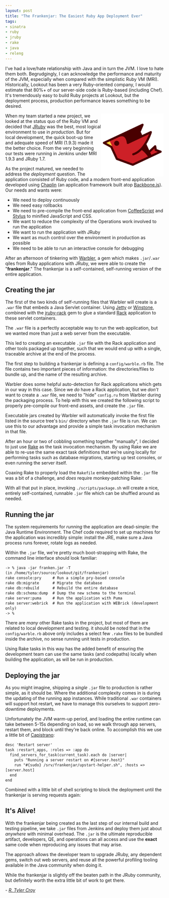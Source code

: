 ```yaml
---
layout: post
title: "The Frankenjar: The Easiest Ruby App Deployment Ever"
tags:
- sinatra
- ruby
- jruby
- rake
- java
- releng
---
```


I've had a love/hate relationship with Java and in turn the JVM. I love to hate
them both. Begrudgingly, I can acknowledge the performance and maturity of the
JVM, especially when compared with the simplistic Ruby VM (MRI). Historically,
Lookout has been a very Ruby-oriented company, I would estimate that 80%+ of
our server-side code is Ruby-based (including Chef). It's tremendously easy to
build Ruby projects at Lookout, but the deployment process, production
performance leaves something to be desired.

<img src="/images/jruby_large.png" title="JRuby!" width="200" align="right"/>

When my team started a new project, we looked at the status quo of the Ruby VM
and decided that [JRuby](http://www.jruby.org) was the best, most logical
environment to use in *production*. But for local development, the quick
boot-up time and adequate speed of MRI (1.9.3) made it the better choice. From
the very beginning our tests were running in Jenkins under MRI 1.9.3 and JRuby 1.7.

As the project matured, we needed to address the *deployment* question. The
application consisted of Ruby code, and a modern front-end application
developed using [Chaplin](https://github.com/chaplinjs/chaplin) (an application
framework built atop [Backbone.js](http://backbonejs.org/)). Our needs and
wants were:

 * We need to deploy continuously
 * We need easy rollbacks
 * We need to pre-compile the front-end application from
   [CoffeeScript](http://coffeescript.org/) and
   [Stylus](http://learnboost.github.io/stylus/) to minified JavaScript and CSS.
 * We want to reduce the complexity of the Operations work involved to run the
   application
 * We want to run the application with JRuby
 * We want as much control over the environment in production as possible
 * We need to be able to run an interactive console for debugging


After an afternoon of tinkering with
[Warbler](https://github.com/jruby/warbler#readme), a gem which makes `.jar`/`.war`
qiles from Ruby applications with JRuby, we were able to create the
"**frankenjar**." The frankenjar is a self-contained, self-running version of
the entire application.


## Creating the jar

The first of the two kinds of self-running files that Warbler will create is a
`.war` file that embeds a Java Servlet container. Using [Jetty](http://www.eclipse.org/jetty/) or
[Winstone](http://winstone.sourceforge.net/), combined with the
[jruby-rack](https://github.com/jruby/jruby-rack) gem to glue a standard
[Rack](https://github.com/rack/rack) application to these servlet containers.

The `.war` file is a perfectly acceptable way to run the web application, but
we wanted more than just a web server from the executable.

This led to creating an executable `.jar` file with the Rack application and
other tools packaged up together, such that we would end up with a single,
traceable archive at the end of the process.


The first step to building a frankenjar is defining a `config/warble.rb` file.
The file contains two important pieces of information: the directories/files to
bundle up, and the name of the resulting archive.

<script src="https://gist.github.com/rtyler/6208038.js?file=warble.rb" type="text/javascript">
</script>

Warbler does some helpful auto-detection for Rack applications which gets in
our way in this case. Since we *do* have a Rack application, but we *don't*
want to create a `.war` file, we need to "hide" `config.ru` from Warbler during
the packaging process. To help with this we created the following script to
properly pre-compile our front-end assets, and create the `.jar` file.

<script src="https://gist.github.com/rtyler/6208038.js?file=package.sh" type="text/javascript">
</script>


Executable jars created by Warbler will automatically invoke the first file
listed in the source tree's `bin/` directory when the `.jar` file is run. We
can use this to our advantage and provide a simple task invocation mechanism in
that file.

After an hour or two of cobbling something together "manually", I decided to
just use [Rake](http://rake.rubyforge.org/) as the task invocation mechanism.
By using Rake we are able to re-use the same exact task definitions that we're
using locally for performing tasks such as database migrations, starting up
test consoles, or even running the server itself.

Coaxing Rake to properly load the `Rakefile` embedded within the `.jar` file
was a bit of a challenge, and *does* require monkey-patching Rake:

<script src="https://gist.github.com/rtyler/6208038.js?file=franken.rb" type="text/javascript">
</script>


With all that put in place, invoking `./scripts/package.sh` will create a nice,
entirely self-contained, runnable `.jar` file which can be shuffled around as
needed.


## Running the jar

The system requirements for *running* the application are dead-simple: the Java
Runtime Environment. The Chef code required to set up machines for the
application was incredibly simple: install the JRE, make sure a Java process
runs forever, rotate logs as needed.

Within the `.jar` file, we're pretty much boot-strapping with Rake, the command
line interface should look familiar:

    -> % java -jar franken.jar -T
    (in /home/tyler/source/lookout/git/frankenjar)
    rake console:pry     # Run a simple pry-based console
    rake db:migrate      # Migrate the database
    rake db:rebuild      # Rebuild the entire database
    rake db:schema:dump  # Dump the new schema to the terminal
    rake server:puma     # Run the application with Puma
    rake server:webrick  # Run the application with WEBrick (development only)
    -> %

There are *many* other Rake tasks in the project, but most of them are related
to local development and testing. it should be noted that in the
`config/warble.rb` above only includes a select few `.rake` files to be bundled
inside the archive, no sense running unit tests in production.

Using Rake tasks in this way has the added benefit of ensuring the development
team can use the same tasks (and codepaths) locally when building the
application, as will be run in production.


## Deploying the jar


As you might imagine, shipping a *single* `.jar` file to production is rather
simple, as it should be. Where the additional complexity comes in is during the
updating of the running app instances. While traditional `.war` containers will
support hot restart, we have to manage this ourselves to support
zero-downtime deployments.

Unfortunately the JVM warm-up period, and loading
the entire runtime can take between 5-15s depending on load, so we walk through
app servers, restart them, and block until they're back online. To accomplish
this we use a little bit of [Capistrano](http://www.capistranorb.com/):

    desc 'Restart server'
    task :restart_apps, :roles => :app do
      find_servers_for_task(current_task).each do |server|
        puts "Running a server restart on #{server.host}"
        run "#{sudo} /srv/frankenjar/upstart-helper.sh", :hosts => [server.host]
      end
    end

Combined with a little bit of shell scripting to block the deployment until the
frankenjar is serving requests again:

<script src="https://gist.github.com/rtyler/6208038.js?file=upstart-helper.sh" type="text/javascript">
</script>


## It's Alive!

With the frankenjar being created as the last step of our internal build and
testing pipeline, we take `.jar` files from Jenkins and deploy them just about
*anywhere* with minimal overhead. The `.jar` is the ultimate reproducible
artifact, developers, QE, and operations can all access and use the **exact**
same code when reproducing any issues that may arise.

The approach allows the developer team to upgrade JRuby, any dependent gems,
switch out web servers, and reuse all the powerful profiling tooling available
in the Java community when doing it.

While the frankenjar is slightly off the beaten path in the JRuby community, but
definitely worth the extra little bit of work to get there.



*- [R. Tyler Croy](https://github.com/rtyler)*
